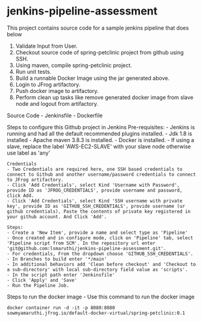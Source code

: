# jenkins-pipeline-assessment

This project contains source code for a sample jenkins pipeline that does below
1) Validate Input from User.
2) Checkout source code of spring-petclinic project from github using SSH.
3) Using maven, compile spring-petclinic project.
4) Run unit tests.
5) Build a runnable Docker Image using the jar generated above.
6) Login to JFrog artifactory.
7) Push docker image to artifactory.
8) Perform clean up tasks like remove generated docker image from slave node and logout from artifactory.

Source Code 
	- Jenkinsfile
	- Dockerfile
	

Steps to configure this Github project in Jenkins 
	Pre-requisites:
	- Jenkins is running and had all the default recommended plugins installed.
	- Jdk 1.8 is installed 
	- Apache maven 3.8.3 is installed.
	- Docker is installed.
	- If using a slave, replace the label 'AWS-EC2-SLAVE' with your slave node otherwise use label as 'any'
	
	Credentials
	- Two Credentials are required here, one SSH based credentials to connect to Github and another username/password credentials to connect to JFrog artifactory.
	- Click 'Add Credentials', select Kind 'Username with Password', provide ID as 'JFROG_CREDENTIALS', provide username and password, click Add.
	- Click 'Add Credentials', select Kind 'SSH username with private key', provide ID as 'GITHUB_SSH_CREDENTIALS', provide username (ur github credentials), Paste the contents of private key registered in your github account. And Click 'Add'.	
	
	Steps:
	- Create a 'New Item', provide a name and select type as 'Pipeline'
	- Once created and in configure mode, click on 'Pipeline' tab, select 'Pipeline script from SCM'. In the repository url enter 'git@github.com:lsmaruthi/jenkins-pipeline-assessment.git'.
	- For credentials, From the dropdown choose 'GITHUB_SSH_CREDENTIALS'.
	- In Branches to build enter '*/main'
	- In additional behaviors add 'Clean before checkout' and 'Checkout to a sub-directory' with local sub-directory field value as 'scripts'.
	- In the script path enter 'Jenkinsfile'
	- Click 'Apply' and 'Save'
	- Run the Pipeline Job.

Steps to run the docker image 
	- Use this command to run the docker image
	
	docker container run -d -it -p 8080:8080 sowmyamaruthi.jfrog.io/default-docker-virtual/spring-petclinic:0.1
